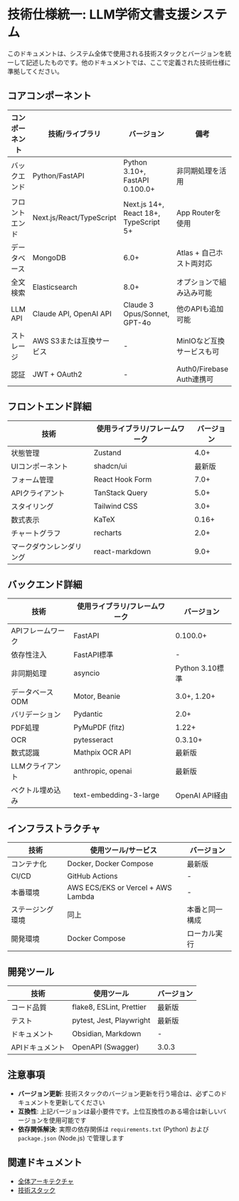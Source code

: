 # 技術仕様統一: LLM学術文書支援システム

このドキュメントは、システム全体で使用される技術スタックとバージョンを統一して記述したものです。他のドキュメントでは、ここで定義された技術仕様に準拠してください。

## コアコンポーネント

| コンポーネント | 技術/ライブラリ | バージョン | 備考 |
|--------------|----------------|------------|------|
| バックエンド | Python/FastAPI | Python 3.10+, FastAPI 0.100.0+ | 非同期処理を活用 |
| フロントエンド | Next.js/React/TypeScript | Next.js 14+, React 18+, TypeScript 5+ | App Routerを使用 |
| データベース | MongoDB | 6.0+ | Atlas + 自己ホスト両対応 |
| 全文検索 | Elasticsearch | 8.0+ | オプションで組み込み可能 |
| LLM API | Claude API, OpenAI API | Claude 3 Opus/Sonnet, GPT-4o | 他のAPIも追加可能 |
| ストレージ | AWS S3または互換サービス | - | MinIOなど互換サービスも可 |
| 認証 | JWT + OAuth2 | - | Auth0/Firebase Auth連携可 |

## フロントエンド詳細

| 技術 | 使用ライブラリ/フレームワーク | バージョン |
|------|---------------------------|------------|
| 状態管理 | Zustand | 4.0+ |
| UIコンポーネント | shadcn/ui | 最新版 |
| フォーム管理 | React Hook Form | 7.0+ |
| APIクライアント | TanStack Query | 5.0+ |
| スタイリング | Tailwind CSS | 3.0+ |
| 数式表示 | KaTeX | 0.16+ |
| チャートグラフ | recharts | 2.0+ |
| マークダウンレンダリング | react-markdown | 9.0+ |

## バックエンド詳細

| 技術 | 使用ライブラリ/フレームワーク | バージョン |
|------|---------------------------|------------|
| APIフレームワーク | FastAPI | 0.100.0+ |
| 依存性注入 | FastAPI標準 | - |
| 非同期処理 | asyncio | Python 3.10標準 |
| データベースODM | Motor, Beanie | 3.0+, 1.20+ |
| バリデーション | Pydantic | 2.0+ |
| PDF処理 | PyMuPDF (fitz) | 1.22+ |
| OCR | pytesseract | 0.3.10+ |
| 数式認識 | Mathpix OCR API | 最新版 |
| LLMクライアント | anthropic, openai | 最新版 |
| ベクトル埋め込み | text-embedding-3-large | OpenAI API経由 |

## インフラストラクチャ

| 技術 | 使用ツール/サービス | バージョン |
|------|-------------------|------------|
| コンテナ化 | Docker, Docker Compose | 最新版 |
| CI/CD | GitHub Actions | - |
| 本番環境 | AWS ECS/EKS or Vercel + AWS Lambda | - |
| ステージング環境 | 同上 | 本番と同一構成 |
| 開発環境 | Docker Compose | ローカル実行 |

## 開発ツール

| 技術 | 使用ツール | バージョン |
|------|----------|------------|
| コード品質 | flake8, ESLint, Prettier | 最新版 |
| テスト | pytest, Jest, Playwright | 最新版 |
| ドキュメント | Obsidian, Markdown | - |
| APIドキュメント | OpenAPI (Swagger) | 3.0.3 |

## 注意事項

- **バージョン更新**: 技術スタックのバージョン更新を行う場合は、必ずこのドキュメントを更新してください
- **互換性**: 上記バージョンは最小要件です。上位互換性のある場合は新しいバージョンを使用可能です
- **依存関係解決**: 実際の依存関係は `requirements.txt` (Python) および `package.json` (Node.js) で管理します

## 関連ドキュメント

- [全体アーキテクチャ](./01_全体アーキテクチャ.md)
- [技術スタック](./02_技術スタック.md)
